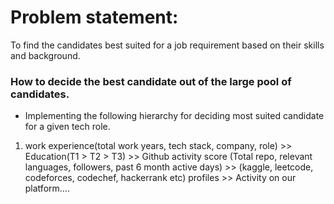 # Problem statement:
To find the candidates best suited for a job requirement based on their skills and background.

### How to decide the best candidate out of the large pool of candidates.

* Implementing the following hierarchy for deciding most suited candidate for a given tech role. 
1. work experience(total work years, tech stack, company, role) >> Education(T1 > T2 > T3) >> 
 Github activity score (Total repo, relevant languages, followers, past 6 month active days) >>
 (kaggle, leetcode, codeforces, codechef, hackerrank etc) profiles >> Activity on our platform....


